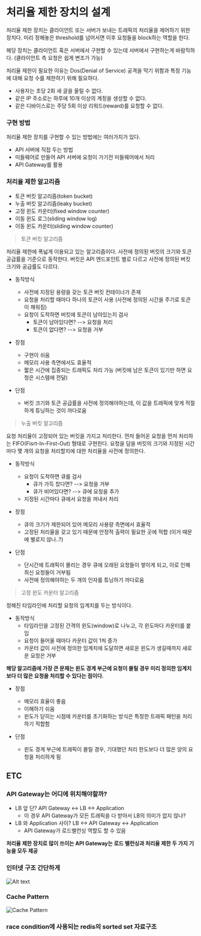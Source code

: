 # 처리율 제한 장치의 설계

처리율 제한 장치는 클라이언트 또는 서버가 보내는 트래픽의 처리율을 제어하기 위한 장치다.
미리 정해놓은 threshold를 넘어서면 이후 요청들을 block하는 역할을 헌다.

해당 장치는 클라이언트 혹은 서버에서 구현할 수 있는데 서버에서 구현하는게 바람직하다. (클라이언트 측 요청은 쉽게 변조가 가능)

처리율 제한이 필요한 이유는 Dos(Denial of Service) 공격을 막기 위함과 특정 기능에 대해 요청 수를 제한하기 위해 필요하다.

- 사용자는 초당 2회 새 글을 올릴 수 없다.
- 같은 IP 주소로는 하루에 10개 이상의 계정을 생성할 수 없다.
- 같은 디바이스로는 주당 5회 이상 리워드(reward)를 요청할 수 없다.

### 구현 방법

처리율 제한 장치를 구현할 수 있는 방법에는 여러가지가 있다.

- API 서버에 직접 두는 방법
- 미들웨어로 만들어 API 서버에 요청이 가기전 미들웨어에서 처리
- API Gateway를 활용

### 처리율 제한 알고리즘

- 토큰 버킷 알고리즘(token bucket)
- 누출 버킷 알고리즘(leaky bucket)
- 고정 윈도 카운터(fixed window counter)
- 이동 윈도 로그(sliding window log)
- 이동 윈도 카운터(sliding window counter)

> 토큰 버킷 알고리즘

처리율 제한에 폭넓게 이용되고 있는 알고리즘이다. 사전에 정의된 버킷의 크기와 토큰 공급률을 기준으로 동작한다. 버킷은 API 엔드포인트 별로 다르고 사전에 정의된 버킷 크기와 공급률도 다르다.

- 동작방식

  - 사전에 지정된 용량을 갖는 토큰 버킷 컨테이너가 존재
  - 요청을 처리할 때마다 하나의 토큰이 사용 (사전에 정의된 시간을 주기로 토큰이 채워짐)
  - 요청이 도착하면 버킷에 토큰이 남아있는지 검사
    - 토큰이 남아있다면? --> 요청을 처리
    - 토큰이 없다면? --> 요청을 거부

- 장점

  - 구현이 쉬움
  - 메모리 사용 측면에서도 효율적
  - 짧은 시간에 집중되는 트래픽도 처리 가능 (버킷에 남은 토큰이 있기만 하면 요청은 시스템에 전달)

- 단점
  - 버킷 크기와 토큰 공급률을 사전에 정의해야하는데, 이 값을 트래픽에 맞게 적절하게 튜닝하는 것이 까다로움

> 누출 버킷 알고리즘

요청 처리율이 고정되어 있는 버킷을 가지고 처리한다. 먼저 들어온 요청을 먼저 처리하는 FIFO(Fisrt-In-First-Out) 형태로 구현한다. 요청을 담을 버킷의 크기와 지정된 시간마다 몇 개의 요청을 처리할지에 대한 처리율을 사전에 정의한다.

- 동작방식

  - 요청이 도착하면 큐를 검사
    - 큐가 가득 찼다면? --> 요청을 거부
    - 큐가 비어있다면? --> 큐에 요청을 추가
  - 지정된 시간마다 큐에서 요청을 꺼내서 처리

- 장점

  - 큐의 크기가 제한되어 있어 메모리 사용량 측면에서 효율적
  - 고정된 처리율을 갖고 있기 때문에 안정적 출력이 필요한 곳에 적합 (이거 때문에 별로지 않나..?)

- 단점
  - 단시간에 트래픽이 몰리는 경우 큐에 오래된 요청들이 쌓이게 되고, 이로 인해 최신 요청들이 거부됨
  - 사전에 정의해야하는 두 개의 인자를 튜닝하기 까다로움

> 고정 윈도 카운터 알고리즘

정해진 타임라인에 처리할 요청의 임계치를 두는 방식이다.

- 동작방식
  - 타임라인을 고정된 간격의 윈도(window)로 나누고, 각 윈도마다 카운터를 붙임
  - 요청이 들어올 때마다 카운터 값이 1씩 증가
  - 카운터 값이 사전에 정의한 임계치에 도달하면 새로운 윈도가 생길때까지 새로운 요청은 거부

**해당 알고리즘에 가장 큰 문제는 윈도 경계 부근에 요청이 몰릴 경우 미리 정의한 임계치보다 더 많은 요청을 처리할 수 있다는 점이다.**

- 장점

  - 메모리 효율이 좋음
  - 이해하기 쉬움
  - 윈도가 닫히는 시점에 카운터를 초기화하는 방식은 특정한 트래픽 패턴을 처리하기 적합함

- 단점
  - 윈도 경게 부근에 트래픽이 몰릴 경우, 기대했던 처리 한도보다 더 많은 양의 요청을 처리하게 됨

## ETC

### API Gateway는 어디에 위치해야할까?

- LB 앞 단? API Gateway <-> LB <-> Application
  - 이 경우 API Gateway가 모든 트래픽을 다 받아서 LB의 의미가 없지 않나?
- LB 와 Application 사이? LB <-> API Gateway <-> Application
  - API Gateway가 로드밸런싱 역할도 할 수 있음

**처리율 제한 장치로 많이 쓰이는 API Gateway는 로드 밸런싱과 처리율 제한 두 가지 기능을 모두 제공**

### 인터넷 구조 간단하게

![Alt text](image-2.png)

### Cache Pattern

![Cache Pattern](image.png)

### race condition에 사용되는 redis의 sorted set 자료구조
